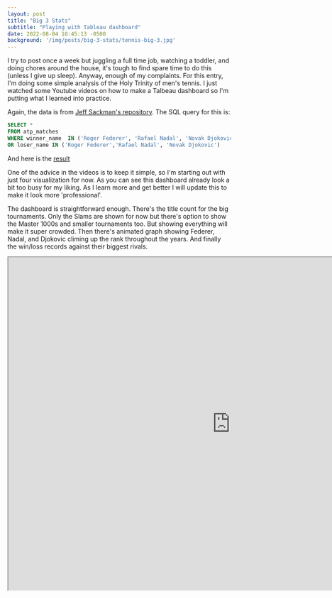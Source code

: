 ```yaml
---
layout: post
title: "Big 3 Stats"
subtitle: "Playing with Tableau dashboard"
date: 2022-08-04 10:45:13 -0500
background: '/img/posts/big-3-stats/tennis-big-3.jpg'
---
```


I try to post once a week but juggling a full time job, watching a toddler, and doing chores around the house, it's tough to find spare time to do this (unless I give up sleep). Anyway, enough of my complaints. For this entry, I'm doing some simple analysis of the Holy Trinity of men's tennis. I just watched some Youtube videos on how to make a Talbeau dashboard so I'm putting what I learned into practice. 

Again, the data is from [Jeff Sackman's repository](https://github.com/JeffSackmann/tennis_atp). The SQL query for this is:
```SQL
SELECT *
FROM atp_matches
WHERE winner_name  IN ('Roger Federer', 'Rafael Nadal', 'Novak Djokovic') 
OR loser_name IN ('Roger Federer','Rafael Nadal', 'Novak Djokovic')
```
And here is the [result](https://docs.google.com/spreadsheets/d/1uPb3nhq_K40JaKusW_T-LqT86zPz2jUd59eNKSoUlBs/edit#gid=26523020)

One of the advice in the videos is to keep it simple, so I'm starting out with just four visualization for now. As you can see this dashboard already look a bit too busy for my liking. As I learn more and get better I will update this to make it look more 'professional'.

The dashboard is straightforward enough. There's the title count for the big tournaments. Only the Slams are shown for now but there's option to show the Master 1000s and smaller tournaments too. But showing everything will make it super crowded. Then there's animated graph showing Federer, Nadal, and Djokovic climing up the rank throughout the years. And finally the win/loss records against their biggest rivals. 

<iframe src="https://public.tableau.com/views/BIG_3_Tennis/Big3Stats?:display_count=n&:showVizHome=no&:embed=true" height="750" width="1000"></iframe>
